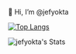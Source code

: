 👋 Hi, I’m @jefyokta


[![Top Langs](https://github-readme-stats.vercel.app/api/top-langs/?username=jefyokta)](https://github.com/jefyokta/github-readme-stats)

![jefyokta's Stats](https://github-readme-stats.vercel.app/api?username=jefyokta&theme=vue-dark&show_icons=true&hide_border=true&count_private=false)
<!---
jefyokta/jefyokta is a ✨ special ✨ repository because its `README.md` (this file) appears on your GitHub profile.
You can click the Preview link to take a look at your changes.
--->
